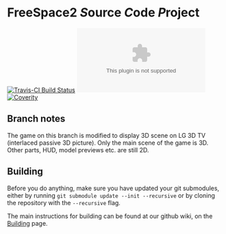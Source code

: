 FreeSpace2 *S*ource *C*ode *P*roject
==
[![Travis-CI Build Status](https://travis-ci.org/scp-fs2open/fs2open.github.com.svg?branch=master)](https://travis-ci.org/scp-fs2open/fs2open.github.com)
[![AppVeyor Build Status](https://ci.appveyor.com/api/projects/status/github/scp-fs2open/fs2open.github.com?branch=master&svg=true)](https://ci.appveyor.com/project/SirKnightly/fs2open-github-com/branch/master)
[![Coverity](https://img.shields.io/coverity/scan/870.svg)](https://scan.coverity.com/projects/870)

Branch notes
--
The game on this branch is modified to display 3D scene on LG 3D TV (interlaced passive 3D picture). Only the main scene of the game is 3D. Other parts, HUD, model previews etc. are still 2D.

Building
--
Before you do anything, make sure you have updated your git submodules, either by running `git submodule update --init --recursive` or by cloning the repository with the `--recursive` flag.<br/>

The main instructions for building can be found at our github wiki, on the [Building](https://github.com/scp-fs2open/fs2open.github.com/wiki/Building) page.